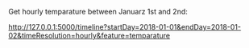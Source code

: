 
Get hourly temparature between Januarz 1st and 2nd:

http://127.0.0.1:5000/timeline?startDay=2018-01-01&endDay=2018-01-02&timeResolution=hourly&feature=temparature
